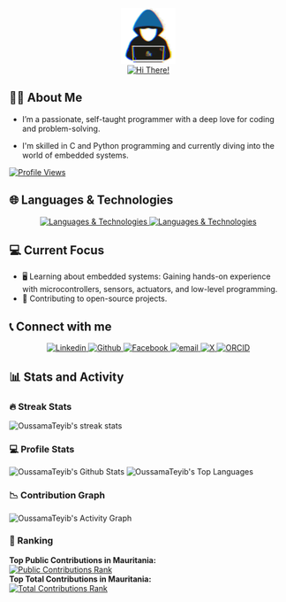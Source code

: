 <!--
**OussamaTeyib/OussamaTeyib** is a ✨ _special_ ✨ repository because its `README.md` (this file) appears on your GitHub profile.
-->
<div align="center" >
  <img src="https://github.com/OussamaTeyib/OussamaTeyib/blob/main/assets/about_me.gif" width=100px alt="About Me" />
  <br>
  <a href="https://github.com/denvercoder1/readme-typing-svg">
    <img src="https://readme-typing-svg.herokuapp.com/?font=Righteous&size=35&center=true&vCenter=true&width=500&height=70&duration=4000&lines=Hi+There!+👋;" alt="Hi There!" />
  </a>
</div>

<h2>🙋🏻 About Me</h2>

- I’m a passionate, self-taught programmer with a deep love for coding and problem-solving.

- I'm skilled in C and Python programming and currently diving into the world of embedded systems.

<a href="https://github.com/antonkomarev/github-profile-views-counter">
  <img src="https://komarev.com/ghpvc/?username=OussamaTeyib&style=for-the-badge" alt="Profile Views" />
</a>

<h2>🌐 Languages & Technologies</h2>

<div align="center">
  <a href="https://github.com/ixrzr/skills-icons">
    <img src="https://skills-icons.vercel.app/api/icons?i=c,python,java,html,css,markdown,matlab" alt="Languages & Technologies" />
    <img src="https://skills-icons.vercel.app/api/icons?i=raylib,box2d,cmake,git,github,arduino" alt="Languages & Technologies" />
  </a>
</div>
  
<h2>💻 Current Focus</h2>

- 🖥️ Learning about embedded systems: Gaining hands-on experience with microcontrollers, sensors, actuators, and low-level programming.
- 🎯 Contributing to open-source projects.

<h2>📞 Connect with me</h2>

<div align="center">
  <a href="https://linkedin.com/in/OussamaTeyib">
    <img alt="Linkedin" title="Linkedin" src="https://img.shields.io/badge/LinkedIn-0077B5?style=for-the-badge&logo=linkedin&logoColor=white">
  </a>
  <a href="https://github.com/OussamaTeyib">
    <img alt="Github" title="Github" src="https://img.shields.io/badge/GitHub-181717?style=for-the-badge&logo=github&logoColor=white">
  </a>
  <a href="https://facebook.com/OussamaTeyib">
    <img alt="Facebook" title="Facebook" src="https://img.shields.io/badge/Facebook-1877F2?style=for-the-badge&logo=facebook&logoColor=white">
  </a>
  <a href="mailto:oussama.teyib@gmail.com">
    <img alt="email" title="email" src="https://img.shields.io/badge/Gmail-EA4335?style=for-the-badge&logo=gmail&logoColor=white">
  </a>
  <a href="http://X.com/OussamaTeyib">
    <img alt="X" title="X" src="https://img.shields.io/badge/X-000000?style=for-the-badge&logo=x&logoColor=white">
  </a>
  <a href="https://orcid.org/0009-0008-0248-1545">
    <img alt="ORCID" title="ORCID" src="https://img.shields.io/badge/ORCID-A6CE39?style=for-the-badge&logo=orcid&logoColor=white">
  </a>
</div>

<h2>📊 Stats and Activity</h2>
  <!--
  To include private stats (especially detailed stats) and to improve perfromance, it is recommended to deploy your own instances.
  For Streak Stats and Activity Graph, private stats are shown by default (without own deployment) if "Private contributions" in "Contribution settings" is turned on.
  -->

  <h3>🔥 Streak Stats</h3>

  <!-- https://github.com/DenverCoder1/github-readme-streak-stats -->
  <img alt="OussamaTeyib's streak stats" src="https://github-readme-streak-stats-oussamateyib.vercel.app/?user=OussamaTeyib&theme=tokyonight&hide_border=true&short_numbers=true"/>

  <h3>💻 Profile Stats</h3>

  <!-- https://github.com/anuraghazra/github-readme-stats -->
  <img alt="OussamaTeyib's Github Stats" src="https://github-readme-stats-oussamateyib.vercel.app/api/?username=OussamaTeyib&show_icons=true&include_all_commits=true&count_private=true&hide_border=true&theme=tokyonight" height="192px"/>
  <img alt="OussamaTeyib's Top Languages" src="https://github-readme-stats-oussamateyib.vercel.app/api/top-langs/?username=OussamaTeyib&langs_count=8&layout=compact&hide_border=true&theme=tokyonight" height="192px"/>
  <br/>

  <h3>📉 Contribution Graph</h3>
  
  <!-- https://github.com/ashutosh00710/github-readme-activity-graph -->
  <img alt="OussamaTeyib's Activity Graph" src="https://github-readme-activity-graph-oussamateyib.vercel.app/graph/?username=OussamaTeyib&hide_border=true&theme=tokyo-night" />

  <h3>🥇 Ranking</h3>

  <strong>Top Public Contributions in Mauritania:</strong>
  <br>
  <a href="https://committers.top/mauritania_public">
    <img src="https://user-badge.committers.top/mauritania_public/OussamaTeyib.svg" alt="Public Contributions Rank" >
  </a>
  <br>
  <strong>Top Total Contributions in Mauritania:</strong>
  <br>
  <a href="https://committers.top/mauritania_private">
    <img src="https://user-badge.committers.top/mauritania_private/OussamaTeyib.svg" alt="Total Contributions Rank" >
  </a>
